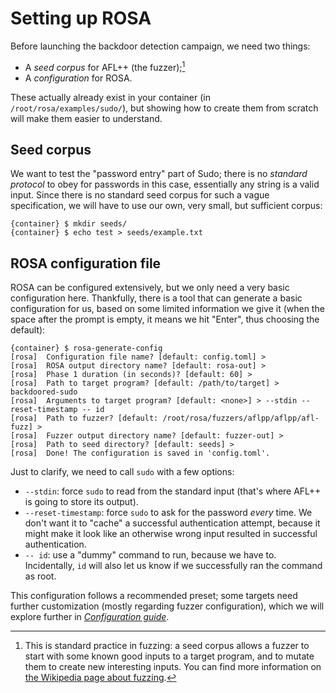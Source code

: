 # Setting up ROSA
Before launching the backdoor detection campaign, we need two things:
- A _seed corpus_ for AFL++ (the fuzzer);[^seed_corpus]
- A _configuration_ for ROSA.

These actually already exist in your container (in `/root/rosa/examples/sudo/`), but showing how to
create them from scratch will make them easier to understand.

## Seed corpus
We want to test the "password entry" part of Sudo; there is no _standard protocol_ to obey for
passwords in this case, essentially any string is a valid input. Since there is no standard seed
corpus for such a vague specification, we will have to use our own, very small, but sufficient
corpus:
```console
{container} $ mkdir seeds/
{container} $ echo test > seeds/example.txt
```

## ROSA configuration file
ROSA can be configured extensively, but we only need a very basic configuration here. Thankfully,
there is a tool that can generate a basic configuration for us, based on some limited information
we give it (when the space after the prompt is empty, it means we hit "Enter", thus choosing the
default):
```console
{container} $ rosa-generate-config
[rosa]  Configuration file name? [default: config.toml] >
[rosa]  ROSA output directory name? [default: rosa-out] >
[rosa]  Phase 1 duration (in seconds)? [default: 60] >
[rosa]  Path to target program? [default: /path/to/target] > backdoored-sudo
[rosa]  Arguments to target program? [default: <none>] > --stdin --reset-timestamp -- id
[rosa]  Path to fuzzer? [default: /root/rosa/fuzzers/aflpp/aflpp/afl-fuzz] >
[rosa]  Fuzzer output directory name? [default: fuzzer-out] >
[rosa]  Path to seed directory? [default: seeds] >
[rosa]  Done! The configuration is saved in 'config.toml'.
```

Just to clarify, we need to call `sudo` with a few options:
- `--stdin`: force `sudo` to read from the standard input (that's where AFL++ is going to store its
  output).
- `--reset-timestamp`: force `sudo` to ask for the password _every_ time. We don't want it to
  "cache" a successful authentication attempt, because it might make it look like an otherwise
  wrong input resulted in successful authentication.
- `-- id`: use a "dummy" command to run, because we have to. Incidentally, `id` will also let us
  know if we successfully ran the command as root.

This configuration follows a recommended preset; some targets need further customization (mostly
regarding fuzzer configuration), which we will explore further in [_Configuration
guide_](./configuration_guide.md).


[^seed_corpus]: This is standard practice in fuzzing: a seed corpus allows a fuzzer to start with
    some known good inputs to a target program, and to mutate them to create new interesting
    inputs. You can find more information on [the Wikipedia page about
    fuzzing](https://en.wikipedia.org/wiki/Fuzzing#Reuse_of_existing_input_seeds).
